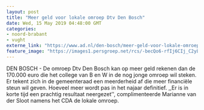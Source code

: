 ```yaml
---
layout: post
title: "Meer geld voor lokale omroep Dtv Den Bosch"
date: Wed, 15 May 2019 04:48:00 GMT
categories: 
- noord-brabant 
- vught 
externe_link: "https://www.ad.nl/den-bosch/meer-geld-voor-lokale-omroep-dtv-den-bosch~ac0fc931/"
feature_image: "https://images1.persgroep.net/rcs/-becQo6-rfIj6CIj_C2yLrLHeXE/diocontent/104894454/_fitwidth/400/?appId=21791a8992982cd8da851550a453bd7f&quality=0.7"
---
```


DEN BOSCH - De omroep Dtv Den Bosch kan op meer geld rekenen dan de 170.000 euro die het college van B en W in de nog jonge omroep wil steken. Er tekent zich in de gemeenteraad een meerderheid af die meer financiële steun wil geven. Hoeveel meer wordt pas in het najaar definitief. ,,Er is in korte tijd een prachtig resultaat neergezet’', complimenteerde Marianne van der Sloot namens het CDA de lokale omroep.
